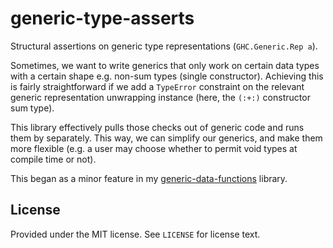 [gdf-hackage]: https://hackage.haskell.org/package/generic-data-functions

# generic-type-asserts
Structural assertions on generic type representations (`GHC.Generic.Rep a`).

Sometimes, we want to write generics that only work on certain data types with a
certain shape e.g. non-sum types (single constructor). Achieving this is fairly
straightforward if we add a `TypeError` constraint on the relevant generic
representation unwrapping instance (here, the `(:+:)` constructor sum type).

This library effectively pulls those checks out of generic code and runs them by
separately. This way, we can simplify our generics, and make them more flexible
(e.g. a user may choose whether to permit void types at compile time or not).

This began as a minor feature in my [generic-data-functions][gdf-hackage]
library.

## License
Provided under the MIT license. See `LICENSE` for license text.
